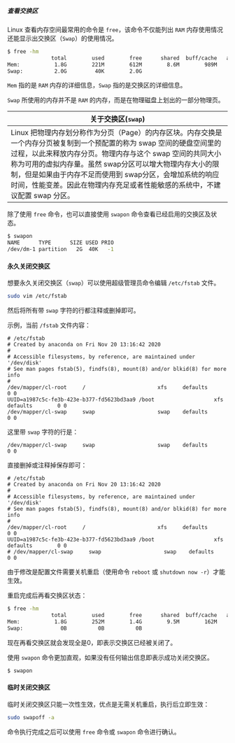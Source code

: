 ##### 查看交换区

Linux 查看内存空间最常用的命令是 `free`，该命令不仅能列出 `RAM` 内存使用情况还能显示出交换区（`Swap`）的使用情况。

```bash
$ free -hm
              total        used        free      shared  buff/cache   available
Mem:           1.8G        221M        612M        8.6M        989M        1.4G
Swap:          2.0G         40K        2.0G
```

`Mem` 指的是 `RAM` 内存的详细信息，`Swap` 指的是交换区的详细信息。

`Swap` 所使用的内存并不是 `RAM` 的内存，而是在物理磁盘上划出的一部分物理页。

| 关于交换区(`swap`)                                           |
| ------------------------------------------------------------ |
| Linux 把物理内存划分称作为分页（Page）的内存区块。内存交换是一个内存分页被复制到一个预配置的称为 swap 空间的硬盘空间里的过程，以此来释放内存分页。物理内存与这个 swap 空间的共同大小称为可用的虚拟内存量。虽然 swap分区可以增大物理内存大小的限制，但是如果由于内存不足而使用到 swap分区，会增加系统的响应时间，性能变差。因此在物理内存充足或者性能敏感的系统中，不建议配置 swap 分区。 |

除了使用 `free` 命令，也可以直接使用 `swapon` 命令查看已经启用的交换区及状态。

```bash
$ swapon 
NAME      TYPE      SIZE USED PRIO
/dev/dm-1 partition   2G  40K   -1
```



#### 永久关闭交换区

想要永久关闭交换区（`swap`）可以使用超级管理员命令编辑 `/etc/fstab` 文件。

```bash
sudo vim /etc/fstab
```

然后将所有带 `swap` 字符的行都注释或删掉即可。

示例，当前 `/fstab` 文件内容：

```shell
# /etc/fstab
# Created by anaconda on Fri Nov 20 13:16:42 2020
#
# Accessible filesystems, by reference, are maintained under '/dev/disk'
# See man pages fstab(5), findfs(8), mount(8) and/or blkid(8) for more info
#
/dev/mapper/cl-root     /                       xfs     defaults        0 0
UUID=a1987c5c-fe3b-423e-b377-fd5623bd3aa9 /boot                   xfs     defaults        0 0
/dev/mapper/cl-swap     swap                    swap    defaults        0 0
```

这里带 `swap` 字符的行是：

```
/dev/mapper/cl-swap     swap                    swap    defaults        0 0
```

直接删掉或注释掉保存即可：

```shell
# /etc/fstab
# Created by anaconda on Fri Nov 20 13:16:42 2020
#
# Accessible filesystems, by reference, are maintained under '/dev/disk'
# See man pages fstab(5), findfs(8), mount(8) and/or blkid(8) for more info
#
/dev/mapper/cl-root     /                       xfs     defaults        0 0
UUID=a1987c5c-fe3b-423e-b377-fd5623bd3aa9 /boot                   xfs     defaults        0 0
# /dev/mapper/cl-swap     swap                    swap    defaults        0 0
```

由于修改是配置文件需要关机重启（使用命令 `reboot` 或 `shutdown now -r`）才能生效。

重启完成后再看交换区状态：

```bash
$ free -hm
              total        used        free      shared  buff/cache   available
Mem:           1.8G        252M        1.4G        9.5M        162M        1.4G
Swap:            0B          0B          0B
```

现在再看交换区就会发现全是0，即表示交换区已经被关闭了。

使用 `swapon` 命令更加直观，如果没有任何输出信息即表示成功关闭交换区。

```bash
$ swapon
```



#### 临时关闭交换区

临时关闭交换区只能一次性生效，优点是无需关机重启，执行后立即生效：

```bash
sudo swapoff -a
```

命令执行完成之后可以使用 `free` 命令或 `swapon` 命令进行确认。